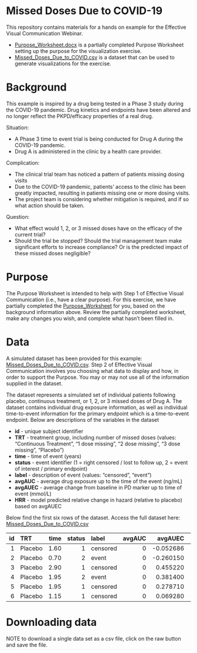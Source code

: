 Missed Doses Due to COVID-19
================

This repository contains materials for a hands on example for the
Effective Visual Communication Webinar.

  - [Purpose\_Worksheet.docx](Purpose_Worksheet.docx) is a partially
    completed Purpose Worksheet setting up the purpose for the
    visualization exercise.
  - [Missed\_Doses\_Due\_to\_COVID.csv](Missed_Doses_Due_to_COVID.csv)
    is a dataset that can be used to generate visualizations for the
    exercise.

# Background

This example is inspired by a drug being tested in a Phase 3 study
during the COVID-19 pandemic. Drug kinetics and endpoints have been
altered and no longer reflect the PKPD/efficacy properties of a real
drug.

Situation:

  - A Phase 3 time to event trial is being conducted for Drug A during
    the COVID-19 pandemic.
  - Drug A is administered in the clinic by a health care provider.

Complication:

  - The clinical trial team has noticed a pattern of patients missing
    dosing visits
  - Due to the COVID-19 pandemic, patients’ access to the clinic has
    been greatly impacted, resulting in patients missing one or more
    dosing visits.
  - The project team is considering whether mitigation is required, and
    if so what action should be taken.

Question:

  - What effect would 1, 2, or 3 missed doses have on the efficacy of
    the current trial?
  - Should the trial be stopped? Should the trial management team make
    significant efforts to increase compliance? Or is the predicted
    impact of these missed doses negligible?

# Purpose

The Purpose Worksheet is intended to help with Step 1 of Effective
Visual Communication (i.e., have a clear purpose). For this exercise, we
have partially completed the
[Purpose\_Worksheet](Purpose_Worksheet.docx) for you, based on the
background information above. Review the partially completed worksheet,
make any changes you wish, and complete what hasn’t been filled in.

# Data

A simulated dataset has been provided for this example:
[Missed\_Doses\_Due\_to\_COVID.csv](Missed_Doses_Due_to_COVID.csv). Step
2 of Effective Visual Communication involves you choosing what data to
display and how, in order to support the Purpose. You may or may not use
all of the information supplied in the dataset.

The dataset represents a simulated set of individual patients following
placebo, continuous treatment, or 1, 2, or 3 missed doses of Drug A. The
dataset contains individual drug exposure information, as well as
individual time-to-event information for the primary endpoint which is a
time-to-event endpoint. Below are descriptions of the variables in the
dataset

  - **id** - unique subject identifier
  - **TRT** - treatment group, including number of missed doses (values:
    “Continuous Treatment”, “1 dose missing”, “2 dose missing”, “3 dose
    missing”, “Placebo”)
  - **time** - time of event (years)
  - **status** - event identifier (1 = right censored / lost to follow
    up, 2 = event of interest / primary endpoint)
  - **label** - description of event (values: “censored”, “event”)
  - **avgAUC** - average drug exposure up to the time of the event
    (ng/mL)
  - **avgAUEC** - average change from baseline in PD marker up to time
    of event (mmol/L)
  - **HRR** - model predicted relative change in hazard (relative to
    placebo) based on avgAUEC

Below find the first six rows of the dataset. Access the full dataset
here: [Missed\_Doses\_Due\_to\_COVID.csv](Missed_Doses_Due_to_COVID.csv)

| id | TRT     | time | status | label    | avgAUC |    avgAUEC |        HRR |
| -: | :------ | ---: | -----: | :------- | -----: | ---------: | ---------: |
|  1 | Placebo | 1.60 |      1 | censored |      0 | \-0.052686 | \-0.026343 |
|  2 | Placebo | 0.70 |      2 | event    |      0 | \-0.260150 | \-0.130070 |
|  3 | Placebo | 2.90 |      1 | censored |      0 |   0.455220 |   0.227610 |
|  4 | Placebo | 1.95 |      2 | event    |      0 |   0.381400 |   0.190700 |
|  5 | Placebo | 1.95 |      1 | censored |      0 |   0.278710 |   0.139360 |
|  6 | Placebo | 1.15 |      1 | censored |      0 |   0.069280 |   0.034640 |


# Downloading data
NOTE to download a single data set as a csv file, click on the raw button and save the file. 
